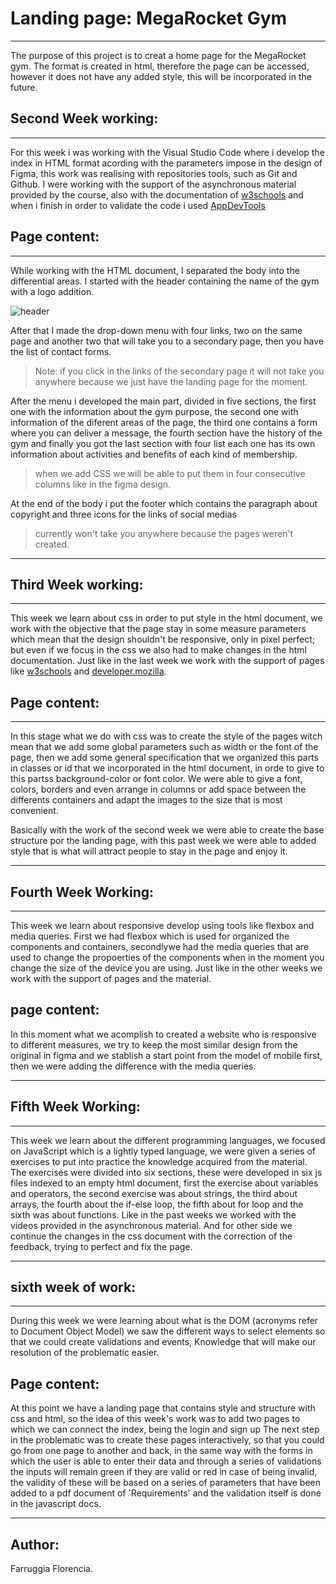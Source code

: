 # **Landing page:** MegaRocket Gym
***
The purpose of this project is to creat a home page for the MegaRocket gym. The format is created in html, therefore the page can be accessed, however it does not have any added style, this will be incorporated in the future.

## **Second Week working:**
***
For this week i was working with the Visual Studio Code where i develop the index in HTML format acording with the parameters impose in the design of Figma, this work was realising with repositories tools, such as Git and Github. I were working with the support of the asynchronous material provided by the course, also with the documentation of [w3schools](https://www.w3schools.com/html/default.asp)  and when i finish in order to validate the code i used [AppDevTools](https://appdevtools.com/html-validator)

## **Page content:**
***
While working with the HTML document, I separated the body into the differential areas. I started with the header containing the name of the gym with a logo addition.

  ![header](https://user-images.githubusercontent.com/126518237/228282092-7aca158a-fce0-47b1-8ae3-6f26bf1cf89b.png)

After that I made the drop-down menu with four links, two on the same page and another two that will take you to a secondary page, then you have the list of contact forms.

>Note: if you click in the links of the secondary page it will not take you anywhere because we just have the landing page for the moment.

After the menu i developed the main part, divided in five sections, the first one with the information about the gym purpose, the second one with information of the diferent areas of the page, the third one contains a form where you can deliver a message, the fourth section have the history of the gym and finally you got the last section with four list each one has its own information about activities and benefits of each kind of membership. 
>when we add CSS we will be able to put them in four consecutive columns like in the figma design.

At the end of the body i put the footer which contains the paragraph about copyright and three icons for the links of social medias 
>currently won't take you anywhere because the pages weren't created.

***
## **Third Week working:**
***
This week we learn about css in order to put style in the html document, we work with the objective that the page stay in some measure parameters which mean that the design shouldn't be responsive, only in pixel perfect; but even if we focus in the css we also had to make changes in the html documentation. Just like in the last week we work with the support of pages like [w3schools](https://www.w3schools.com/html/default.asp) and [developer.mozilla](https://developer.mozilla.org/es/).
## **Page content:**
***
In this stage what we do with css was to create the style of the pages witch mean that we add some global parameters such as width or the font of the page, then we add some general specification that we organized this parts in classes or id that we incorporated in the html document, in orde to give to this partss background-color or font color. We were able to give a font, colors, borders and even arrange in columns or add space between the differents containers and adapt the images to the size that is most convenient.

Basically with the work of the second week we were able to create the base structure por the landing page, with this past week we were able to added style that is what will attract people to stay in the page and enjoy it. 
***
## **Fourth Week Working:**
***
This week we learn about responsive develop using tools like flexbox and media queries. First we had flexbox which is used for organized the components and containers, secondlywe had the media queries that are used to change the propoerties of the components when in the moment you change the size of the device you are using. Just like in the other weeks we work with the support of pages and the material.
## **page content:**
In this moment what we acomplish to created a website who is responsive to different measures, we try to keep the most similar design from the original in figma and we stablish a start point from the model of mobile first, then we were adding the difference with the media queries.
***
## **Fifth Week Working:**
***
This week we learn about the different programming languages, we focused on JavaScript which is a lightly typed language, we were given a series of exercises to put into practice the knowledge acquired from the material. The exercises were divided into six sections, these were developed in six js files indexed to an empty html document, first the exercise about variables and operators, the second exercise was about strings, the third about arrays, the fourth about the if-else loop, the fifth about for loop and the sixth was about functions. Like in the past weeks we worked with the videos provided in the asynchronous material. And for other side we continue the changes in the css document with the correction of the feedback, trying to perfect and fix the page.
***
## **sixth week of work:**
***
During this week we were learning about what is the DOM (acronyms refer to Document Object Model) we saw the different ways to select elements so that we could create validations and events, Knowledge that will make our resolution of the problematic easier.
## **Page content:**
At this point we have a landing page that contains style and structure with css and html, so the idea of this week's work was to add two pages to which we can connect the index, being the login and sign up The next step in the problematic was to create these pages interactively, so that you could go from one page to another and back, in the same way with the forms in which the user is able to enter their data and through a series of validations the inputs will remain green if they are valid or red in case of being invalid, the validity of these will be based on a series of parameters that have been added to a pdf document of 'Requirements' and the validation itself is done in the javascript docs.
***
## **Author:**
Farruggia Florencia.